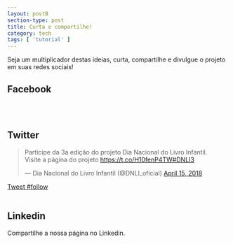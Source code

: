 ```yaml
---
layout: postB
section-type: post
title: Curta e compartilhe!
category: tech
tags: [ 'tutorial' ]
---
```


Seja um multiplicador destas ideias, curta, compartilhe e divulgue o projeto em suas redes sociais!

## Facebook
<div id="fb-root"></div>
<script>(function(d, s, id) {
  var js, fjs = d.getElementsByTagName(s)[0];
  if (d.getElementById(id)) return;
  js = d.createElement(s); js.id = id;
  js.src = 'https://connect.facebook.net/pt_BR/sdk.js#xfbml=1&version=v2.12&appId=1296245527151716&autoLogAppEvents=1';
  fjs.parentNode.insertBefore(js, fjs);
}(document, 'script', 'facebook-jssdk'));</script>

<div class="fb-like" data-href="https://www.facebook.com/DiaNacionalDoLivroInfantil/" data-layout="standard" data-colorscheme="dark" data-action="like" data-size="large" data-show-faces="true" data-share="true"></div>
<br>
<br>

## Twitter

<blockquote class="twitter-tweet"><p lang="pt" dir="ltr">Participe da 3a edição do projeto Dia Nacional do Livro Infantil.<br>Visite a página do projeto <a href="https://t.co/H10fenP4TW">https://t.co/H10fenP4TW</a><a href="https://twitter.com/hashtag/DNLI3?src=hash&amp;ref_src=twsrc%5Etfw">#DNLI3</a></p>&mdash; Dia Nacional do Livro Infantil (@DNLI_oficial) <a href="https://twitter.com/DNLI_oficial/status/985606070017101824?ref_src=twsrc%5Etfw">April 15, 2018</a></blockquote> <script async src="https://platform.twitter.com/widgets.js" charset="utf-8"></script>
<a href="https://twitter.com/intent/tweet?button_hashtag=follow&ref_src=twsrc%5Etfw" class="twitter-hashtag-button" data-show-count="false">Tweet #follow</a><script async src="https://platform.twitter.com/widgets.js" charset="utf-8"></script>
<br>
<br>

## Linkedin
Compartilhe a nossa página no Linkedin.<br>
<script src="//platform.linkedin.com/in.js" type="text/javascript"> lang: pt_BR</script>
<script type="IN/Share" data-url="http://dnli.aprender.digital"></script>